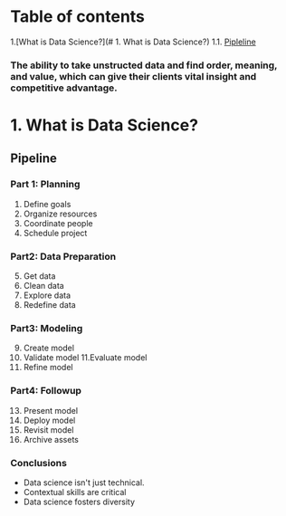 # Table of contents
1.[What is Data Science?](# 1. What is Data Science?)
1.1. [Pipleline](#Pipline)
### The ability to take unstructed data and find order, meaning, and value, which can give their clients vital insight and competitive advantage.

# 1. What is Data Science?
## Pipeline
### Part 1: Planning
1. Define goals
2. Organize resources
3. Coordinate people
4. Schedule project

### Part2: Data Preparation 
5. Get data
6. Clean data
7. Explore data
8. Redefine data

### Part3: Modeling
9. Create model
10. Validate model
11.Evaluate model
12. Refine model

### Part4: Followup
13. Present model
14. Deploy model
15. Revisit model
16. Archive assets

### Conclusions
* Data science isn't just technical.
* Contextual skills are critical
* Data science fosters diversity

